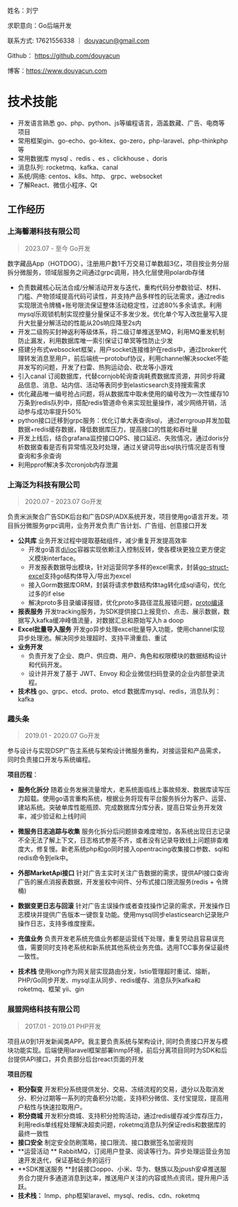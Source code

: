 姓名：刘宁

求职意向：Go后端开发

联系方式:  17621556338 ｜ [douyacun@gmail.com](mailto:douyacun@gmail.com)

Github： https://github.com/douyacun

博客：https://www.douyacun.com

# 技术技能

- 开发语言熟悉 go、php、python、js等编程语言，涵盖数藏、广告、电商等项目
- 常用框架gin、go-echo、go-kitex、go-zero，php-laravel、php-thinkphp等
- 常用数据库 mysql 、redis 、es 、clickhouse 、doris 
- 消息队列: rocketmq、kafka、canal
- 系统/网络: centos、k8s、http、 grpc、websocket
- 了解React、微信小程序、Qt

## 工作经历

### 上海馨潮科技有限公司

> 2023.07 - 至今 		Go开发

数字藏品App（HOTDOG），注册用户数1千万交易订单数超3亿，项目按业务分层拆分微服务，领域层服务之间通过grpc调用，持久化层使用polardb存储 

- 负责数藏核心玩法合成/分解活动开发与迭代，重构代码分参数验证、材料、门槛、产物领域提高代码可读性，并支持产品多样性的玩法需求，通过redis实现限流令牌桶+账号限流保证整体活动稳定性，过滤80%多余请求。利用mysql乐观锁机制实现控量分量保证不多发少发。优化单个写入改批量写入提升大批量分解活动的性能从20s响应降至2s内
- 开发二级购买封神返利等级体系，将二级订单推送至MQ，利用MQ重发机制防止漏发，利用数据库唯一索引保证订单冥等性防止少发
- 搭建分布式websocket框架，用户socket连接维护在redis中，通过broker代理转发消息至用户，前后端统一protobuf协议，利用channel解决socket不能并发写的问题，开发了扫雷、热狗运动会、砍龙等小游戏
- 引入canal 订阅数据库，代替cornjob轮询查询耗费数据库资源，并同步将藏品信息、消息、站内信、活动等表同步到elasticsearch支持搜索需求
- 优化藏品唯一编号抢占问题，将从数据库中取未使用的编号改为一次性缓存10万条到redis队列中，搭配redis管道命令来实现批量操作，减少网络开销，活动参与成功率提升50%
- python接口迁移到grpc服务：优化订单大表查询sql， 通过errgroup并发加载数据+redis缓存数据，降低数据库压力，提高接口的性能和吞吐量
- 开发上线后，结合grafana监控接口QPS、接口延迟、失败情况，通过doris分析数据查看是否有异常情况及时处理，通过关键词导出sql执行情况是否有慢查询和多余查询
- 利用pprof解决多次cronjob内存泄漏

### 上海泛为科技有限公司

>  2020.07 - 2023.07   Go开发

负责米派聚合广告SDK后台和广告DSP/ADX系统开发，项目使用go语言开发。项目拆分微服务grpc调用，业务开发负责广告计划、广告组、创意接口开发

- **公共库** 业务开发过程中提取基础组件，减少重复开发提高效率
    - 开发go语言[di/ioc](https://github.com/douyacun/go-ioc)容器实现依赖注入控制反转，使各模块更独立更方便定义模块interface。
    - 开发报表数据导出模块，针对运营同学多样的excel需求，封装[go-struct-excel](https://github.com/douyacun/go-struct-excel)支持go结构体导入/导出为excel
    - 接入Gorm数据库ORM，封装将请求参数结构体tag转化成sql语句，优化过多的if else
    - 解决proto多目录编译报错，优化proto多路径混乱报错问题，[proto编译](https://www.douyacun.com/article/73094d8520b8582b217ae5c424195e3c)
- **报表服务** 开发tracking服务，为SDK提供接口上报竞价、点击、展示数据，数据写入kafka缓冲峰值流量，对数据汇总和原始写入h a doop
- **Excel批量导入服务** 开发go异步处理excel批量导入功能，使用channel实现异步处理池。解决同步处理超时、支持平滑重启、重试
- **业务开发**
    - 负责开发了企业、商户、供应商、用户、角色和权限模块的数据结构设计和代码开发。
    - 设计并开发了基于 JWT、Envoy 和企业微信扫码登录的企业内部登录流程。
- **技术栈** go、grpc、etcd、proto、etcd 数据库mysql、redis，消息队列：kafka

### 趣头条

> 2019.01 - 2020.07 		Go开发

参与设计与实现DSP广告主系统与架构设计微服务重构，对接运营和产品需求，同时负责接口开发与系统编程。

**项目历程**：

- **服务化拆分** 随着业务发展流量增大，老系统面临线上事故频发、数据库读写压力超载。使用go语言重构系统，根据业务将现有平台服务拆分为客户、运营、建站系统。突破单库性能瓶颈、完成数据库分库分表，提高日常业务开发效率，减少验证和上线时间

- **微服务日志追踪与收集** 服务化拆分后问题排查难度增加，各系统出现日志记录不全无法了解上下文，日志格式参差不齐，或者没有记录导致线上问题排查难度大，修复慢。新老系统php和go同时接入opentracing收集接口参数、sql和redis命令到elk中。
- **外部MarketApi接口**  针对广告主实时关注广告数据的需求，提供API接口查询广告的展点消报表数据，开发鉴权中间件、分布式接口限流服务(redis + 令牌桶)
- **数据变更日志与回滚**  针对广告主误操作或者查找操作记录的需求，开发操作日志模块并提供广告版本一键恢复功能。使用mysql同步elasticsearch记录账户操作日志，支持多维度搜索。
- **充值业务** 负责开发老系统充值业务都是运营线下处理，重复劳动且容易误充值，需要同时支持老系统和新系统其他系统业务充值。选用TCC事务保证最终一致性。
- **技术栈** 使用kong作为网关层实现路由分发，Istio管理超时重试、熔断，PHP/Go同步开发、mysql主从同步、redis缓存、消息队列kafka和roketmq、框架 yii、gin

### 展盟网络科技有限公司

> 2017.01 - 2019.01 	PHP开发

项目从0到1开发新闻类APP。我主要负责系统与架构设计, 同时负责接口开发与模块功能实现。后端使用laravel框架部署lnmp环境，前后分离项目同时为SDK和后台提供API接口，并负责部分后台react页面的开发

**项目历程**

- **积分裂变** 开发积分系统提供发分、交易、冻结流程的交易，退分以及取消发分、积分过期等一系列的完备积分功能，支持积分微信、支付宝提现，提高用户粘性与快速拉取用户。
- **积分商城** 开发积分商城、支持积分抢购活动，通过redis缓存减少库存压力，利用redis单线程处理解决超卖问题，roketmq消息队列保证redis和数据库的最终一致性
- **接口安全** 制定安全防刷策略，接口限流、接口数据签名加密规则
- **运营活动 ** RabbitMQ，订阅用户登录、阅读等行为。异步处理运营业务加速开发迭代，保证基础业务的运行
- **SDK推送服务 **封装接口oppo、⼩⽶、华为、魅族以及jpush安卓推送服务合力提升多通道消息到达率，推送用户关注的内容或热点资讯，提升用户活跃。
- **技术栈：** lnmp、php框架laravel、mysql、redis、cdn、roketmq







